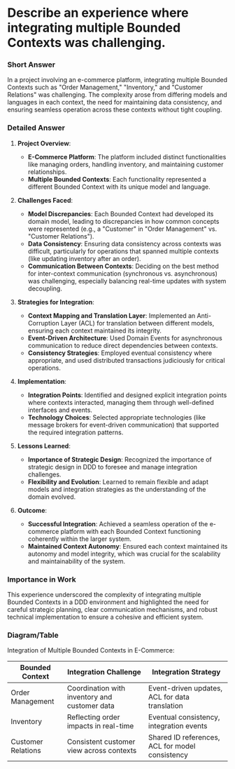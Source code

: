 # Describe an experience where integrating multiple Bounded Contexts was challenging.

### Short Answer
In a project involving an e-commerce platform, integrating multiple Bounded Contexts such as "Order Management," "Inventory," and "Customer Relations" was challenging. The complexity arose from differing models and languages in each context, the need for maintaining data consistency, and ensuring seamless operation across these contexts without tight coupling.

### Detailed Answer
1. **Project Overview**:
    - **E-Commerce Platform**: The platform included distinct functionalities like managing orders, handling inventory, and maintaining customer relationships.
    - **Multiple Bounded Contexts**: Each functionality represented a different Bounded Context with its unique model and language.

2. **Challenges Faced**:
    - **Model Discrepancies**: Each Bounded Context had developed its domain model, leading to discrepancies in how common concepts were represented (e.g., a "Customer" in "Order Management" vs. "Customer Relations").
    - **Data Consistency**: Ensuring data consistency across contexts was difficult, particularly for operations that spanned multiple contexts (like updating inventory after an order).
    - **Communication Between Contexts**: Deciding on the best method for inter-context communication (synchronous vs. asynchronous) was challenging, especially balancing real-time updates with system decoupling.

3. **Strategies for Integration**:
    - **Context Mapping and Translation Layer**: Implemented an Anti-Corruption Layer (ACL) for translation between different models, ensuring each context maintained its integrity.
    - **Event-Driven Architecture**: Used Domain Events for asynchronous communication to reduce direct dependencies between contexts.
    - **Consistency Strategies**: Employed eventual consistency where appropriate, and used distributed transactions judiciously for critical operations.

4. **Implementation**:
    - **Integration Points**: Identified and designed explicit integration points where contexts interacted, managing them through well-defined interfaces and events.
    - **Technology Choices**: Selected appropriate technologies (like message brokers for event-driven communication) that supported the required integration patterns.

5. **Lessons Learned**:
    - **Importance of Strategic Design**: Recognized the importance of strategic design in DDD to foresee and manage integration challenges.
    - **Flexibility and Evolution**: Learned to remain flexible and adapt models and integration strategies as the understanding of the domain evolved.

6. **Outcome**:
    - **Successful Integration**: Achieved a seamless operation of the e-commerce platform with each Bounded Context functioning coherently within the larger system.
    - **Maintained Context Autonomy**: Ensured each context maintained its autonomy and model integrity, which was crucial for the scalability and maintainability of the system.

### Importance in Work
This experience underscored the complexity of integrating multiple Bounded Contexts in a DDD environment and highlighted the need for careful strategic planning, clear communication mechanisms, and robust technical implementation to ensure a cohesive and efficient system.

### Diagram/Table
Integration of Multiple Bounded Contexts in E-Commerce:

| Bounded Context    | Integration Challenge                           | Integration Strategy                        |
|--------------------|-------------------------------------------------|---------------------------------------------|
| Order Management   | Coordination with inventory and customer data   | Event-driven updates, ACL for data translation |
| Inventory          | Reflecting order impacts in real-time           | Eventual consistency, integration events    |
| Customer Relations | Consistent customer view across contexts        | Shared ID references, ACL for model consistency |